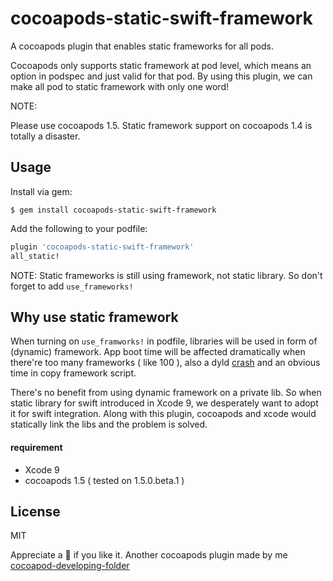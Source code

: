 # cocoapods-static-swift-framework

A cocoapods plugin that enables static frameworks for all pods.

Cocoapods only supports static framework at pod level, which means an option in podspec and just valid for that pod. By using this plugin, we can make all pod to static framework with only one word!


NOTE:

Please use cocoapods 1.5. Static framework support on cocoapods 1.4 is totally a disaster.


## Usage
Install via gem:

```
$ gem install cocoapods-static-swift-framework
```

Add the following to your podfile:

```ruby
plugin 'cocoapods-static-swift-framework'
all_static!

```

NOTE: Static frameworks is still using framework, not static library. So don't forget to add `use_frameworks!`

## Why use static framework

When turning on `use_framworks!` in podfile, libraries will be used in form of (dynamic) framework. App boot time will be affected dramatically when there're too many frameworks ( like 100 ), also a dyld [crash](https://github.com/Ruenzuo/cocoapods-amimono#why-would-you-want-this-plugin-in-your-podfile) and an obvious time in copy framework script.

There's no benefit from using dynamic framework on a private lib. So when static library for swift introduced in Xcode 9,  we desperately want to adopt it for swift integration. Along with this plugin, cocoapods and xcode would statically link the libs and the problem is solved.


#### requirement
- Xcode 9
- cocoapods 1.5 ( tested on 1.5.0.beta.1 )



## License
MIT

Appreciate a 🌟 if you like it.  Another cocoapods plugin made by me [cocoapod-developing-folder](https://github.com/leavez/cocoapods-developing-folder)